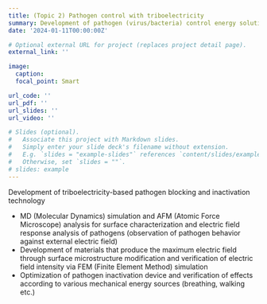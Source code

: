 ```yaml
---
title: (Topic 2) Pathogen control with triboelectricity
summary: Development of pathogen (virus/bacteria) control energy solution technology that can block and inactivate pathogens with electrical energy obtained by triboelectric energy harvesting.
date: '2024-01-11T00:00:00Z'

# Optional external URL for project (replaces project detail page).
external_link: ''

image:
  caption:   
  focal_point: Smart

url_code: ''
url_pdf: ''
url_slides: ''
url_video: ''

# Slides (optional).
#   Associate this project with Markdown slides.
#   Simply enter your slide deck's filename without extension.
#   E.g. `slides = "example-slides"` references `content/slides/example-slides.md`.
#   Otherwise, set `slides = ""`.
# slides: example
---
```


Development of triboelectricity-based pathogen blocking and inactivation technology
- MD (Molecular Dynamics) simulation and AFM (Atomic Force Microscope) analysis for surface characterization and electric field response analysis of pathogens (observation of pathogen behavior against external electric field)
- Development of materials that produce the maximum electric field through surface microstructure modification and verification of electric field intensity via FEM (Finite Element Method) simulation
- Optimization of pathogen inactivation device and verification of effects according to various mechanical energy sources (breathing, walking etc.)

